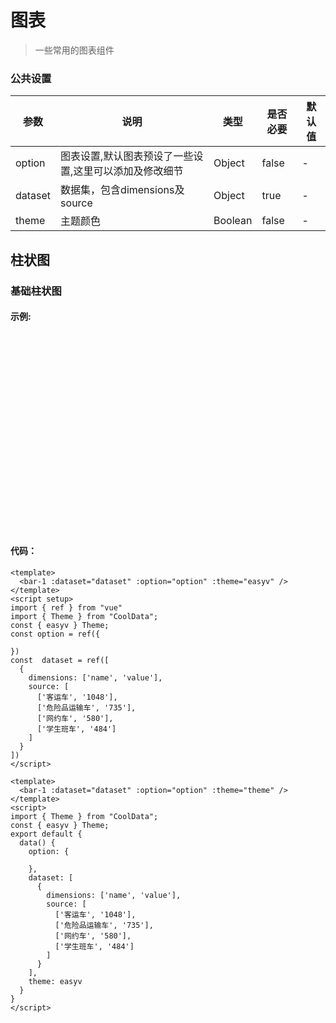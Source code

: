 # 图表

> 一些常用的图表组件

### 公共设置

<div class="table-show">

| 参数    | 说明     | 类型    | 是否必要 | 默认值 |
| ------- | -------- | ------- | -------- | ------ |
| option  | 图表设置,默认图表预设了一些设置,这里可以添加及修改细节 | Object  | false    | -      |
| dataset | 数据集，包含dimensions及source   | Object  | true    | -      |
| theme   | 主题颜色 | Boolean | false    | -      |

</div>

## 柱状图

### 基础柱状图

#### 示例:

<br />
<div class="code-show" style="height: 300px;">
  <bar-1 />
</div>

#### 代码：

<CodeGroup>
  <CodeGroupItem title="Vue3" active>

```vue
<template>
  <bar-1 :dataset="dataset" :option="option" :theme="easyv" />
</template>
<script setup>
import { ref } from "vue"
import { Theme } from "CoolData";
const { easyv } Theme;
const option = ref({

})
const  dataset = ref([
  {
    dimensions: ['name', 'value'],
    source: [
      ['客运车', '1048'],
      ['危险品运输车', '735'],
      ['网约车', '580'],
      ['学生班车', '484']
    ]
  }
])
</script>
```

  </CodeGroupItem>

  <CodeGroupItem title="Vue2" >

```vue
<template>
  <bar-1 :dataset="dataset" :option="option" :theme="theme" />
</template>
<script>
import { Theme } from "CoolData";
const { easyv } Theme;
export default {
  data() {
    option: {

    },
    dataset: [
      {
        dimensions: ['name', 'value'],
        source: [
          ['客运车', '1048'],
          ['危险品运输车', '735'],
          ['网约车', '580'],
          ['学生班车', '484']
        ]
      }
    ],
    theme: easyv
  }
}
</script>
```

  </CodeGroupItem>
</CodeGroup>
